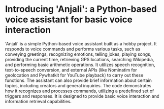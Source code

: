 # Introducing 'Anjali': a Python-based voice assistant for basic voice interaction 

'Anjali' is a simple Python-based voice assistant built as a hobby project. It responds to voice commands and performs various tasks, such as conveying greetings, recognizing emotions, telling jokes, playing songs, providing the current time, retrieving GPS locations, searching Wikipedia, and performing basic arithmetic operations. It utilizes speech recognition, text-to-speech conversion, and external APIs (like Nominatim for geolocation and Pywhatkit for YouTube playback) to carry out these functions. The assistant can also provide brief information about certain topics, including creators and general inquiries. The code demonstrates how it recognizes and processes commands, utilizing a predefined set of triggers and responses. It is designed to provide basic voice interaction and information retrieval capabilities.
